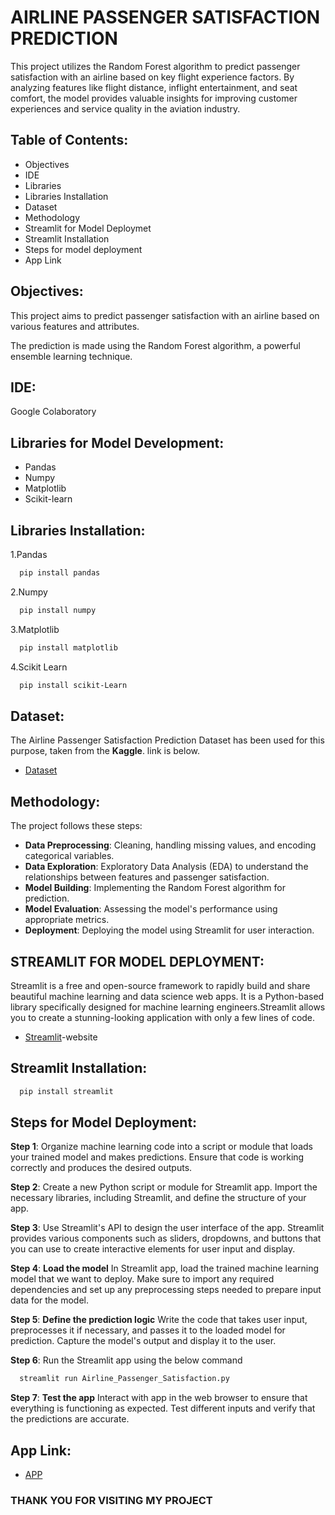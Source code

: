 # AIRLINE PASSENGER SATISFACTION PREDICTION
This project utilizes the Random Forest algorithm to predict passenger satisfaction with an airline based on key flight experience factors. By analyzing features like flight distance, inflight entertainment, and seat comfort, the model provides valuable insights for improving customer experiences and service quality in the aviation industry.

## Table of Contents:
* Objectives
* IDE
* Libraries
* Libraries Installation
* Dataset
* Methodology
* Streamlit for Model Deploymet
* Streamlit Installation
* Steps for model deployment
* App Link

## Objectives:
This project aims to predict passenger satisfaction with an airline based on various features and attributes. 

The prediction is made using the Random Forest algorithm, a powerful ensemble learning technique.

## IDE:
Google Colaboratory
## Libraries for Model Development:

* Pandas
* Numpy
* Matplotlib
* Scikit-learn
## Libraries Installation:

1.Pandas 
```bash
  pip install pandas
```
2.Numpy
```bash
  pip install numpy
```
3.Matplotlib
```bash
  pip install matplotlib
```
4.Scikit Learn
```bash
  pip install scikit-Learn
```
## Dataset:
The Airline Passenger Satisfaction Prediction Dataset has been used for this purpose, taken from the **Kaggle**. link is below.

* [Dataset](https://www.kaggle.com/code/khatiba/airline-passenger-satisfaction-random-forest/input)

## Methodology:

The project follows these steps:

* **Data Preprocessing**: Cleaning, handling missing values, and encoding categorical variables.
* **Data Exploration**: Exploratory Data Analysis (EDA) to understand the relationships between features and passenger satisfaction.
* **Model Building**: Implementing the Random Forest algorithm for prediction.
* **Model Evaluation**: Assessing the model's performance using appropriate metrics.
* **Deployment**: Deploying the model using Streamlit for user interaction.

## STREAMLIT FOR MODEL DEPLOYMENT:

Streamlit is a free and open-source framework to rapidly build and share beautiful machine learning and data science web apps. It is a Python-based library specifically designed for machine learning engineers.Streamlit allows you to create a stunning-looking application with only a few lines of code.

* [Streamlit](https://streamlit.io/)-website

## Streamlit Installation:
```bash
  pip install streamlit
```

## Steps for Model Deployment:

**Step 1**: Organize machine learning code into a script or module that loads your trained model and makes predictions. Ensure that code is working correctly and produces the desired outputs.

**Step 2**: Create a new Python script or module for Streamlit app. Import the necessary libraries, including Streamlit, and define the structure of your app.

**Step 3**: Use Streamlit's API to design the user interface of the app. Streamlit provides various components such as sliders, dropdowns, and buttons that you can use to create interactive elements for user input and display.

**Step 4**: **Load the model**
In Streamlit app, load the trained machine learning model that we want to deploy. Make sure to import any required dependencies and set up any preprocessing steps needed to prepare input data for the model.

**Step 5**: **Define the prediction logic**
Write the code that takes user input, preprocesses it if necessary, and passes it to the loaded model for prediction. Capture the model's output and display it to the user.

**Step 6**: Run the Streamlit app using the below command
```bash
  streamlit run Airline_Passenger_Satisfaction.py
```

**Step 7**: **Test the app** 
Interact with app in the web browser to ensure that everything is functioning as expected. Test different inputs and verify that the predictions are accurate.

## App Link:
* [APP](https://airline-passenger-satisfaction-prediction-uza3knrzn8uqhcmnqfcd.streamlit.app/)

### THANK YOU FOR VISITING MY PROJECT
